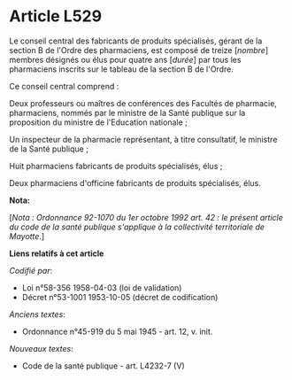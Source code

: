 # Article L529

Le conseil central des fabricants de produits spécialisés, gérant de la section B de l'Ordre des pharmaciens, est composé de
treize [*nombre*] membres désignés ou élus pour quatre ans [*durée*] par tous les pharmaciens inscrits sur le tableau de la
section B de l'Ordre.

Ce conseil central comprend :

Deux professeurs ou maîtres de conférences des Facultés de pharmacie, pharmaciens, nommés par le ministre de la Santé
publique sur la proposition du ministre de l'Education nationale ;

Un inspecteur de la pharmacie représentant, à titre consultatif, le ministre de la Santé publique ;

Huit pharmaciens fabricants de produits spécialisés, élus ;

Deux pharmaciens d'officine fabricants de produits spécialisés, élus.

**Nota:**

[*Nota : Ordonnance 92-1070 du 1er octobre 1992 art. 42 : le présent article du code de la santé publique s'applique à la
collectivité territoriale de Mayotte.*]

**Liens relatifs à cet article**

_Codifié par_:

  - Loi n°58-356 1958-04-03 (loi de validation)
  - Décret n°53-1001 1953-10-05 (décret de codification)

_Anciens textes_:

  - Ordonnance n°45-919 du 5 mai 1945 - art. 12, v. init.

_Nouveaux textes_:

  - Code de la santé publique - art. L4232-7 (V)
